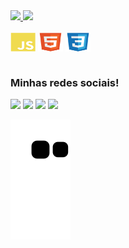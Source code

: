 <div>
  <a href="https://github.com/JoaoJorgedosAnjos">
  <img height="180em" src="https://github-readme-stats.vercel.app/api?username=JoaoJorgedosAnjos&show_icons=true&theme=buefy&include_all_commits=true&count_private=true"/>
  <img card_width="100em" height="180em" card_width="20px"  src="https://github-readme-stats.vercel.app/api/top-langs/?username=JoaoJorgedosAnjos&layout=compact&langs_count=6&theme=buefy"/>
</a>
</div>
<div style="display: inline_block"><br>
  <img align="center" alt="Js" height="30" width="40" src="https://raw.githubusercontent.com/devicons/devicon/master/icons/javascript/javascript-plain.svg">
  <img align="center" alt="HTML" height="30" width="40" src="https://raw.githubusercontent.com/devicons/devicon/master/icons/html5/html5-original.svg">
  <img align="center" alt="CSS" height="30" width="40" src="https://raw.githubusercontent.com/devicons/devicon/master/icons/css3/css3-original.svg">
</div>
 
 <br>
 
  ### Minhas redes sociais!
 
<div> 
  <a href="https://www.youtube.com/channel/UC9PXwmvkYeHFIjOMhfAtHbw" target="_blank"><img src="https://img.shields.io/badge/YouTube-FF0000?style=for-the-badge&logo=youtube&logoColor=white" target="_blank"></a>
  <a href="https://www.instagram.com/joaojorgedosanjos/" target="_blank"><img src="https://img.shields.io/badge/-Instagram-%23E4405F?style=for-the-badge&logo=instagram&logoColor=white" target="_blank"></a>
  <a href = "mailto:joaojorgedosanjos@gmail.com"><img src="https://img.shields.io/badge/-Gmail-%23333?style=for-the-badge&logo=gmail&logoColor=white" target="_blank"></a>
  <a href="https://www.linkedin.com/in/jo%C3%A3o-jorge-dos-anjos-paix%C3%A3o-066844249/" target="_blank"><img src="https://img.shields.io/badge/-LinkedIn-%230077B5?style=for-the-badge&logo=linkedin&logoColor=white" target="_blank"></a> 
 
  ![Snake animation](https://github.com/JoaoJorgedosAnjos/JoaoJorgedosAnjos/blob/output/github-contribution-grid-snake.svg)

</div>
